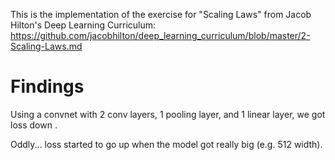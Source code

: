 This is the implementation of the exercise for "Scaling Laws" from Jacob Hilton's Deep Learning Curriculum: https://github.com/jacobhilton/deep_learning_curriculum/blob/master/2-Scaling-Laws.md

# Findings 
Using a convnet with 2 conv layers, 1 pooling layer, and 1 linear layer, we got loss down .

Oddly... loss started to go up when the model got really big (e.g. 512 width).